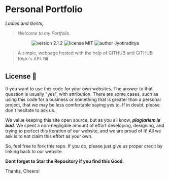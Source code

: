 # Personal Portfolio
<p><em>
Ladies and Gents, 

>Welcome to my Portfolio. 
</em></p>

<p align="center">
    <img src="https://img.shields.io/badge/version-1.8.3-yellowgreen" alt="version 2.1.2"/>
    <img src="https://img.shields.io/badge/license-MIT-brightgreen" alt="license MIT"/>
    <img src="https://img.shields.io/badge/author-JYOTIRADITYA-orange" alt="author Jyotiraditya"/>
</p>

> A simple, webpage hosted with the help of GITHUB and GITHUB Repo's API. 🖼️

## License 📜

If you want to use this code for your own websites. The answer to that question is usually "yes", with attribution. There are some cases, such as using this code for a business or something that is greater than a personal project, that we may be less comfortable saying yes to. If in doubt, please don't hesitate to ask us.

We value keeping this site open source, but as you all know, _**plagiarism is bad**_. We spent a non-negligible amount of effort developing, designing, and trying to perfect this iteration of our website, and we are proud of it! All we ask is to not claim this effort as your own.

So, feel free to fork this repo. If you do, please just give us proper credit by linking back to our website. 

**Dont forget to Star the Repository if you find this Good**. 

Thanks, Cheers!